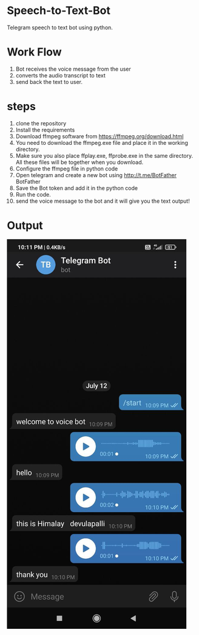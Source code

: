 # Speech-to-Text-Bot
Telegram speech to text bot using python.


# Work Flow 
1) Bot receives the voice message from the user
2) converts the  audio transcript to text 
3) send back the text to user.


# steps 
1) clone the repository 
2) Install the requirements 
3) Download ffmpeg software from https://ffmpeg.org/download.html
4) You need to download the ffmpeg.exe file and place it in the working directory.
5) Make sure you also place ffplay.exe, ffprobe.exe in the same directory. All these files will be together when you download.  
6) Configure the ffmpeg file in python code 
7) Open telegram and create a new bot using  http://t.me/BotFather BotFather
8) Save the Bot token and add it in the python code 
9) Run the code.
10) send the voice message to the bot and it will give you the text output! 


# Output 
![alt text](https://github.com/Himmalay-Devulapalli/Speech-to-Text-Bot/blob/main/output/output.png)

